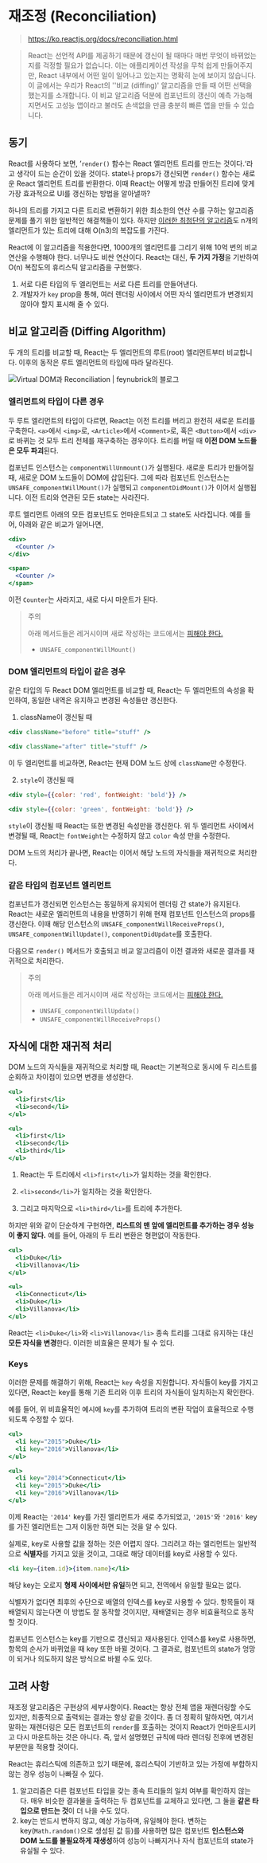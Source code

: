 # 재조정 (Reconciliation)

> https://ko.reactjs.org/docs/reconciliation.html



> React는 선언적 API를 제공하기 때문에 갱신이 될 때마다 매번 무엇이 바뀌었는지를 걱정할 필요가 없습니다. 이는 애플리케이션 작성을 무척 쉽게 만들어주지만, React 내부에서 어떤 일이 일어나고 있는지는 명확히 눈에 보이지 않습니다. 이 글에서는 우리가 React의 ''비교 (diffing)' 알고리즘을 만들 때 어떤 선택을 했는지를 소개합니다. 이 비교 알고리즘 덕분에 컴포넌트의 갱신이 예측 가능해지면서도 고성능 앱이라고 불러도 손색없을 만큼 충분히 빠른 앱을 만들 수 있습니다.





## 동기

React를 사용하다 보면, ’`render()` 함수는 React 엘리먼트 트리를 만드는 것이다.‘라고 생각이 드는 순간이 있을 것이다. state나 props가 갱신되면 `render()` 함수는 새로운 React 엘리먼트 트리를 반환한다. 이때 React는 어떻게 방금 만들어진 트리에 맞게 가장 효과적으로 UI를 갱신하는 방법을 알아낼까?

하나의 트리를 가지고 다른 트리로 변환하기 위한 최소한의 연산 수를 구하는 알고리즘 문제를 풀기 위한 일반적인 해결책들이 있다. 하지만 [이러한 최첨단의 알고리즘](https://grfia.dlsi.ua.es/ml/algorithms/references/editsurvey_bille.pdf)도 n개의 엘리먼트가 있는 트리에 대해 O(n3)의 복잡도를 가진다.



React에 이 알고리즘을 적용한다면, 1000개의 엘리먼트를 그리기 위해 10억 번의 비교 연산을 수행해야 한다. 너무나도 비싼 연산이다. React는 대신, **두 가지 가정**을 기반하여 O(n) 복잡도의 휴리스틱 알고리즘을 구현했다.



1. 서로 다른 타입의 두 엘리먼트는 서로 다른 트리를 만들어낸다.
2. 개발자가 `key` prop을 통해, 여러 렌더링 사이에서 어떤 자식 엘리먼트가 변경되지 않아야 할지 표시해 줄 수 있다.



## 비교 알고리즘 (Diffing Algorithm)

두 개의 트리를 비교할 때, React는 두 엘리먼트의 루트(root) 엘리먼트부터 비교합니다. 이후의 동작은 루트 엘리먼트의 타입에 따라 달라진다.

![Virtual DOM과 Reconciliation | feynubrick의 블로그](https://feynubrick.github.io/assets/figures/react-virtual-dom-reconciliation.png)



### 엘리먼트의 타입이 다른 경우

두 루트 엘리먼트의 타입이 다르면, React는 이전 트리를 버리고 완전히 새로운 트리를 구축한다. `<a>`에서 `<img>`로, `<Article>`에서 `<Comment>`로, 혹은 `<Button>`에서 `<div>`로 바뀌는 것 모두 트리 전체를 재구축하는 경우이다. 트리를 버릴 때 **이전 DOM 노드들은 모두 파괴**된다.

컴포넌트 인스턴스는 `componentWillUnmount()`가 실행된다. 새로운 트리가 만들어질 때, 새로운 DOM 노드들이 DOM에 삽입된다. 그에 따라 컴포넌트 인스턴스는 `UNSAFE_componentWillMount()`가 실행되고 `componentDidMount()`가 이어서 실행됩니다. 이전 트리와 연관된 모든 state는 사라진다.

루트 엘리먼트 아래의 모든 컴포넌트도 언마운트되고 그 state도 사라집니다. 예를 들어, 아래와 같은 비교가 일어나면,

```jsx
<div>
  <Counter />
</div>

<span>
  <Counter />
</span>
```

이전 `Counter`는 사라지고, 새로 다시 마운트가 된다.



> 주의
>
> 아래 메서드들은 레거시이며 새로 작성하는 코드에서는 [피해야 한다.](https://ko.reactjs.org/blog/2018/03/27/update-on-async-rendering.html)
>
> - `UNSAFE_componentWillMount()`



### DOM 엘리먼트의 타입이 같은 경우

같은 타입의 두 React DOM 엘리먼트를 비교할 때, React는 두 엘리먼트의 속성을 확인하여, 동일한 내역은 유지하고 변경된 속성들만 갱신한다.

1) className이 갱신될 때 

```jsx
<div className="before" title="stuff" />

<div className="after" title="stuff" />
```

이 두 엘리먼트를 비교하면, React는 현재 DOM 노드 상에 `className`만 수정한다.



2. `style`이 갱신될 때

```jsx
<div style={{color: 'red', fontWeight: 'bold'}} />

<div style={{color: 'green', fontWeight: 'bold'}} />
```

 `style`이 갱신될 때 React는 또한 변경된 속성만을 갱신한다. 위 두 엘리먼트 사이에서 변경될 때, React는 `fontWeight`는 수정하지 않고 `color` 속성 만을 수정한다.



DOM 노드의 처리가 끝나면, React는 이어서 해당 노드의 자식들을 재귀적으로 처리한다.



### 같은 타입의 컴포넌트 엘리먼트

컴포넌트가 갱신되면 인스턴스는 동일하게 유지되어 렌더링 간 state가 유지된다. React는 새로운 엘리먼트의 내용을 반영하기 위해 현재 컴포넌트 인스턴스의 props를 갱신한다. 이때 해당 인스턴스의 `UNSAFE_componentWillReceiveProps()`, `UNSAFE_componentWillUpdate()`, `componentDidUpdate`를 호출한다.

다음으로 `render()` 메서드가 호출되고 비교 알고리즘이 이전 결과와 새로운 결과를 재귀적으로 처리한다.

> 주의
>
> 아래 메서드들은 레거시이며 새로 작성하는 코드에서는 [피해야 한다.](https://ko.reactjs.org/blog/2018/03/27/update-on-async-rendering.html)
>
> - `UNSAFE_componentWillUpdate()`
> - `UNSAFE_componentWillReceiveProps()`



## 자식에 대한 재귀적 처리

DOM 노드의 자식들을 재귀적으로 처리할 때, React는 기본적으로 동시에 두 리스트를 순회하고 차이점이 있으면 변경을 생성한다.

```jsx
<ul>
  <li>first</li>
  <li>second</li>
</ul>

<ul>
  <li>first</li>
  <li>second</li>
  <li>third</li>
</ul>
```

1) React는 두 트리에서 `<li>first</li>`가 일치하는 것을 확인한다.

2)  `<li>second</li>`가 일치하는 것을 확인한다.

3) 그리고 마지막으로 `<li>third</li>`를 트리에 추가한다.

   

하지만 위와 같이 단순하게 구현하면, **리스트의 맨 앞에 엘리먼트를 추가하는 경우 성능이 좋지 않다.** 예를 들어, 아래의 두 트리 변환은 형편없이 작동한다.

```jsx
<ul>
  <li>Duke</li>
  <li>Villanova</li>
</ul>

<ul>
  <li>Connecticut</li>
  <li>Duke</li>
  <li>Villanova</li>
</ul>
```

React는 `<li>Duke</li>`와 `<li>Villanova</li>` 종속 트리를 그대로 유지하는 대신 **모든 자식을 변경**한다. 이러한 비효율은 문제가 될 수 있다.



### Keys

이러한 문제를 해결하기 위해, React는 `key` 속성을 지원합니다. 자식들이 key를 가지고 있다면, React는 key를 통해 기존 트리와 이후 트리의 자식들이 일치하는지 확인한다. 

예를 들어, 위 비효율적인 예시에 `key`를 추가하여 트리의 변환 작업이 효율적으로 수행되도록 수정할 수 있다.

```jsx
<ul>
  <li key="2015">Duke</li>
  <li key="2016">Villanova</li>
</ul>

<ul>
  <li key="2014">Connecticut</li>
  <li key="2015">Duke</li>
  <li key="2016">Villanova</li>
</ul>
```

이제 React는 `'2014'` key를 가진 엘리먼트가 새로 추가되었고, `'2015'`와 `'2016'` key를 가진 엘리먼트는 그저 이동만 하면 되는 것을 알 수 있다.

실제로, key로 사용할 값을 정하는 것은 어렵지 않다. 그리려고 하는 엘리먼트는 일반적으로 **식별자**를 가지고 있을 것이고, 그대로 해당 데이터를 key로 사용할 수 있다.

```jsx
<li key={item.id}>{item.name}</li>
```



해당 key는 오로지 **형제 사이에서만 유일**하면 되고, 전역에서 유일할 필요는 없다.

식별자가 없다면 최후의 수단으로 배열의 인덱스를 key로 사용할 수 있다. 항목들이 재배열되지 않는다면 이 방법도 잘 동작할 것이지만, 재배열되는 경우 비효율적으로 동작할 것이다. 

컴포넌트 인스턴스는 key를 기반으로 갱신되고 재사용된다. 인덱스를 key로 사용하면, 항목의 순서가 바뀌었을 때 key 또한 바뀔 것이다. 그 결과로, 컴포넌트의 state가 엉망이 되거나 의도하지 않은 방식으로 바뀔 수도 있다.



## 고려 사항

재조정 알고리즘은 구현상의 세부사항이다. React는 항상 전체 앱을 재렌더링할 수도 있지만, 최종적으로 출력되는 결과는 항상 같을 것이다. 좀 더 정확히 말하자면, 여기서 말하는 재렌더링은 모든 컴포넌트의 `render`를 호출하는 것이지 React가 언마운트시키고 다시 마운트하는 것은 아니다. 즉, 앞서 설명했던 규칙에 따라 렌더링 전후에 변경된 부분만을 적용할 것이다.

React는 휴리스틱에 의존하고 있기 때문에, 휴리스틱이 기반하고 있는 가정에 부합하지 않는 경우 성능이 나빠질 수 있다.



1. 알고리즘은 다른 컴포넌트 타입을 갖는 종속 트리들의 일치 여부를 확인하지 않는다. 매우 비슷한 결과물을 출력하는 두 컴포넌트를 교체하고 있다면, 그 둘을 **같은 타입으로 만드는 것**이 더 나을 수도 있다.
2. key는 반드시 변하지 않고, 예상 가능하며, 유일해야 한다. 변하는 key(`Math.random()`으로 생성된 값 등)를 사용하면 많은 컴포넌트 **인스턴스와 DOM 노드를 불필요하게 재생성**하여 성능이 나빠지거나 자식 컴포넌트의 state가 유실될 수 있다.

